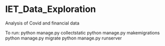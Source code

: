 # IET_Data_Exploration
Analysis of Covid and financial data

To run:
python manage.py collectstatic
python manage.py makemigrations
python manage.py migrate
python manage.py runserver

